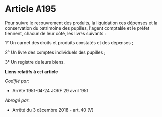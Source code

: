# Article A195

Pour suivre le recouvrement des produits, la liquidation des dépenses et la conservation du patrimoine des pupilles, l'agent
comptable et le préfet tiennent, chacun de leur côté, les livres suivants :

1° Un carnet des droits et produits constatés et des dépenses ;

2° Un livre des comptes individuels des pupilles ;

3° Un registre de leurs biens.

**Liens relatifs à cet article**

_Codifié par_:

  - Arrêté 1951-04-24 JORF 29 avril 1951

_Abrogé par_:

  - Arrêté du 3 décembre 2018 - art. 40 (V)
